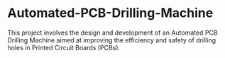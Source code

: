 # Automated-PCB-Drilling-Machine
This project involves the design and development of an Automated PCB Drilling Machine aimed at improving the efficiency and safety of drilling holes in Printed Circuit Boards (PCBs).
